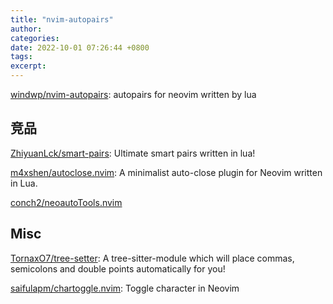 ```yaml
---
title: "nvim-autopairs"
author: 
categories: 
date: 2022-10-01 07:26:44 +0800
tags: 
excerpt: 
---
```


[windwp/nvim-autopairs](https://github.com/windwp/nvim-autopairs): autopairs for neovim written by lua



## 竞品

[ZhiyuanLck/smart-pairs](https://github.com/ZhiyuanLck/smart-pairs): Ultimate smart pairs written in lua!

[m4xshen/autoclose.nvim](https://github.com/m4xshen/autoclose.nvim): A minimalist auto-close plugin for Neovim written in Lua.

[conch2/neoautoTools.nvim](https://github.com/conch2/neoautoTools.nvim)



## Misc

[TornaxO7/tree-setter](https://github.com/TornaxO7/tree-setter): A tree-sitter-module which will place commas, semicolons and double points automatically for you!

[saifulapm/chartoggle.nvim](https://github.com/saifulapm/chartoggle.nvim): Toggle character in Neovim




